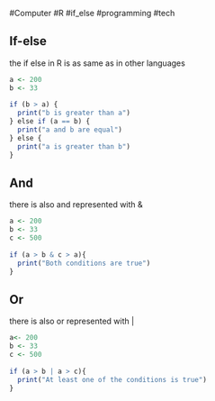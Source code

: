 #Computer #R #if_else #programming #tech 
## If-else
the if else in R is as same as in other languages
```R
a <- 200  
b <- 33  
  
if (b > a) {  
  print("b is greater than a")  
} else if (a == b) {  
  print("a and b are equal")  
} else {  
  print("a is greater than b")  
}
```

## And
there is also and represented with &
```R
a <- 200  
b <- 33  
c <- 500  
  
if (a > b & c > a){  
  print("Both conditions are true")  
}
```
## Or
there is also or represented with |
```R
a<- 200  
b <- 33  
c <- 500  
  
if (a > b | a > c){  
  print("At least one of the conditions is true")  
}

```
